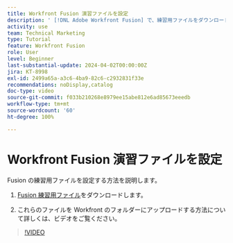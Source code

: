 ```yaml
---
title: Workfront Fusion 演習ファイルを設定
description: ' [!DNL Adobe Workfront Fusion] で、練習用ファイルをダウンロードし、これらのファイルを Workfront のフォルダーにアップロードする方法を説明します。'
activity: use
team: Technical Marketing
type: Tutorial
feature: Workfront Fusion
role: User
level: Beginner
last-substantial-update: 2024-04-02T00:00:00Z
jira: KT-8998
exl-id: 2499a65a-a3c6-4ba9-82c6-c2932831f33e
recommendations: noDisplay,catalog
doc-type: video
source-git-commit: f033b210268e8979ee15abe812e6ad85673eeedb
workflow-type: tm+mt
source-wordcount: '60'
ht-degree: 100%

---
```


# Workfront Fusion 演習ファイルを設定

Fusion の練習用ファイルを設定する方法を説明します。

1. [Fusion 練習用ファイル](/help/assets/fusion-exercise-files.zip)をダウンロードします。

1. これらのファイルを Workfront のフォルダーにアップロードする方法について詳しくは、ビデオをご覧ください。

>[!VIDEO](https://video.tv.adobe.com/v/335258/?quality=12&learn=on)
